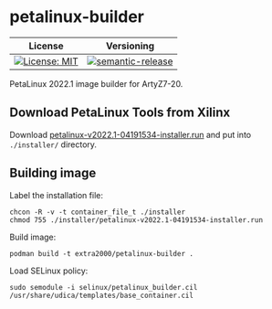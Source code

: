 # petalinux-builder

| License | Versioning |
| ------- | ---------- |
| [![License: MIT](https://img.shields.io/badge/License-MIT-yellow.svg)](https://opensource.org/licenses/MIT) | [![semantic-release](https://img.shields.io/badge/%20%20%F0%9F%93%A6%F0%9F%9A%80-semantic--release-e10079.svg)](https://github.com/semantic-release/semantic-release) |

PetaLinux 2022.1 image builder for ArtyZ7-20.


## Download PetaLinux Tools from Xilinx

Download [petalinux-v2022.1-04191534-installer.run](https://www.xilinx.com/member/forms/download/xef.html?filename=petalinux-v2022.1-04191534-installer.run) and put into `./installer/` directory.


## Building image

Label the installation file:
```
chcon -R -v -t container_file_t ./installer
chmod 755 ./installer/petalinux-v2022.1-04191534-installer.run
```

Build image:
```
podman build -t extra2000/petalinux-builder .
```

Load SELinux policy:
```
sudo semodule -i selinux/petalinux_builder.cil /usr/share/udica/templates/base_container.cil
```
